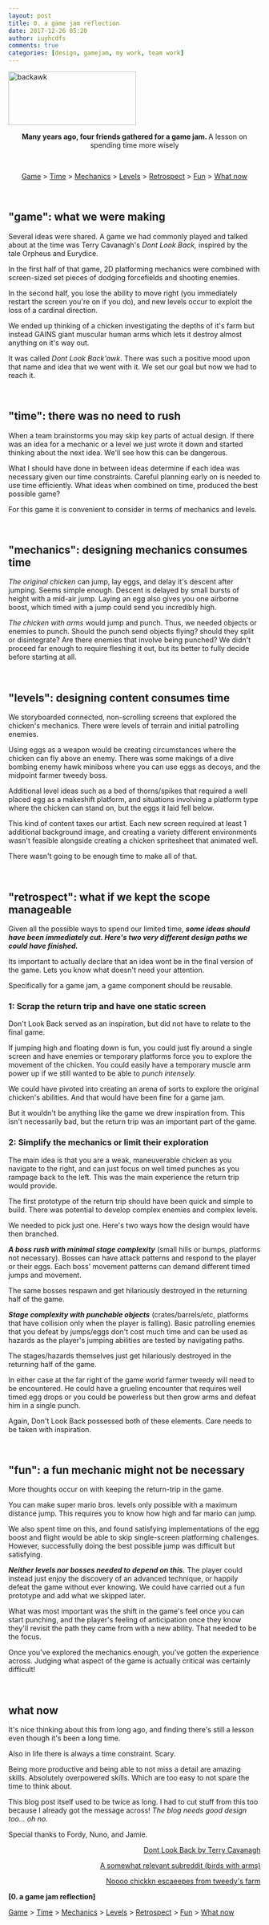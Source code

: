 ```yaml
---
layout: post
title: 0. a game jam reflection
date: 2017-12-26 05:20
author: iuyhcdfs
comments: true
categories: [design, gamejam, my work, team work]
---
```

<img class=" wp-image-60 aligncenter" src="https://iuondesign.files.wordpress.com/2017/12/backawk.png" alt="backawk" width="255" height="107" />
<p style="text-align:center;"><strong>Many years ago, four friends gathered for a game jam.
</strong>A lesson on spending time more wisely</p>
<!--more-->

&nbsp;
<p style="text-align:center;"><a href="#game">Game</a> &gt; <a href="#time">Time</a> &gt; <a href="#mechanics">Mechanics</a> &gt; <a href="#levels">Levels</a> &gt; <a href="#retrospect">Retrospect</a> &gt; <a href="#fun">Fun</a> &gt; <a href="#whatnow">What now</a></p>
<a name="game"></a>

&nbsp;
<h2><strong>"game": what we were making</strong></h2>
Several ideas were shared. A game we had commonly played and talked about at the time was Terry Cavanagh's <em>Dont Look Back,</em> inspired by the tale Orpheus and Eurydice.

In the first half of that game, 2D platforming mechanics were combined with screen-sized set pieces of dodging forcefields and shooting enemies.

In the second half, you lose the ability to move right (you immediately restart the screen you're on if you do), and new levels occur to exploit the loss of a cardinal direction.

We ended up thinking of a chicken investigating the depths of it's farm but instead GAINS giant muscular human arms which lets it destroy almost anything on it's way out.

It was called <em>Dont Look Back'awk</em>. There was such a positive mood upon that name and idea that we went with it. We set our goal but now we had to reach it.

<a name="time"></a>

&nbsp;
<h2><strong>"time": there was no need to rush</strong></h2>
When a team brainstorms you may skip key parts of actual design. If there was an idea for a mechanic or a level we just wrote it down and started thinking about the next idea. We'll see how this can be dangerous.

What I should have done in between ideas determine if each idea was necessary given our time constraints. Careful planning early on is needed to use time efficiently. What ideas when combined on time, produced the best possible game?

For this game it is convenient to consider in terms of mechanics and levels.

<a name="mechanics"></a>

&nbsp;
<h2><strong>"mechanics": designing mechanics consumes time</strong></h2>
<em>The original chicken</em> can jump, lay eggs, and delay it's descent after jumping. Seems simple enough. Descent is delayed by small bursts of height with a mid-air jump. Laying an egg also gives you one airborne boost, which timed with a jump could send you incredibly high.

<em>The chicken with arms</em> would jump and punch. Thus, we needed objects or enemies to punch. Should the punch send objects flying? should they split or disintegrate? Are there enemies that involve being punched? We didn't proceed far enough to require fleshing it out, but its better to fully decide before starting at all.

<a name="levels"></a>

&nbsp;
<h2><strong>"levels": designing content consumes time</strong></h2>
We storyboarded connected, non-scrolling screens that explored the chicken's mechanics. There were levels of terrain and initial patrolling enemies.

Using eggs as a weapon would be creating circumstances where the chicken can fly above an enemy. There was some makings of a dive bombing enemy hawk miniboss where you can use eggs as decoys, and the midpoint farmer tweedy boss.

Additional level ideas such as a bed of thorns/spikes that required a well placed egg as a makeshift platform, and situations involving a platform type where the chicken can stand on, but the eggs it laid fell below.

This kind of content taxes our artist. Each new screen required at least 1 additional background image, and creating a variety different environments wasn't feasible alongside creating a chicken spritesheet that animated well.

There wasn't going to be enough time to make all of that.

<a name="retrospect"></a>

&nbsp;
<h2><strong>"retrospect": what if we kept the scope manageable</strong></h2>
Given all the possible ways to spend our limited time, <b><i>some ideas should have been immediately cut. Here's two very different design paths we could have finished. </i></b>

Its important to actually declare that an idea wont be in the final version of the game. Lets you know what doesn't need your attention.

Specifically for a game jam, a game component should be reusable.
<h3><strong>1: Scrap the return trip and have one static screen</strong></h3>
Don't Look Back served as an inspiration, but did not have to relate to the final game.

If jumping high and floating down is fun, you could just fly around a single screen and have enemies or temporary platforms force you to explore the movement of the chicken. You could easily have a temporary muscle arm power up if we still wanted to be able to <em>punch intensely.</em>

We could have pivoted into creating an arena of sorts to explore the original chicken's abilities. And that would have been fine for a game jam.

But it wouldn't be anything like the game we drew inspiration from. This isn't necessarily bad, but the return trip was an important part of the game.
<h3><strong>2: Simplify the mechanics or limit their exploration</strong></h3>
The main idea is that you are a weak, maneuverable chicken as you navigate to the right, and can just focus on well timed punches as you rampage back to the left. This was the main experience the return trip would provide.

The first prototype of the return trip should have been quick and simple to build. There was potential to develop complex enemies and complex levels.

We needed to pick just one. Here's two ways how the design would have then branched.

<em><strong>A boss rush with minimal stage complexity</strong> </em>(small hills or bumps, platforms not necessary). Bosses can have attack patterns and respond to the player or their eggs. Each boss' movement patterns can demand different timed jumps and movement.

The same bosses respawn and get hilariously destroyed in the returning half of the game.

<em><strong>Stage complexity with punchable objects</strong> </em>(crates/barrels/etc, platforms that have collision only when the player is falling). Basic patrolling enemies that you defeat by jumps/eggs don't cost much time and can be used as hazards as the player's jumping abilities are tested by navigating paths.

The stages/hazards themselves just get hilariously destroyed in the returning half of the game.

In either case at the far right of the game world farmer tweedy will need to be encountered. He could have a grueling encounter that requires well timed egg drops or you could be powerless but then grow arms and defeat him in a single punch.

Again, Don't Look Back possessed both of these elements. Care needs to be taken with inspiration.

<a name="fun"></a>

&nbsp;
<h2><strong>"fun": a fun mechanic might not be necessary</strong></h2>
More thoughts occur on with keeping the return-trip in the game.

You can make super mario bros. levels only possible with a maximum distance jump. This requires you to know how high and far mario can jump.

We also spent time on this, and found satisfying implementations of the egg boost and flight would be able to skip single-screen platforming challenges. However, successfully doing the best possible jump was difficult but satisfying.

<em><strong>Neither levels nor bosses needed to depend on this.</strong></em> The player could instead just enjoy the discovery of an advanced technique, or happily defeat the game without ever knowing. We could have carried out a fun prototype and add what we skipped later.

What was most important was the shift in the game's feel once you can start punching, and the player's feeling of anticipation once they know they'll revisit the path they came from with a new ability. That needed to be the focus.

Once you've explored the mechanics enough, you've gotten the experience across. Judging what aspect of the game is actually critical was certainly difficult!

<a name="whatnow"></a>

&nbsp;
<h2><strong>what now</strong></h2>
It's nice thinking about this from long ago, and finding there's still a lesson even though it's been a long time.

Also in life there is always a time constraint. Scary.

Being more productive and being able to not miss a detail are amazing skills. Absolutely overpowered skills. Which are too easy to not spare the time to think about.

This blog post itself used to be twice as long. I had to cut stuff from this too because I already got the message across! <em>The blog needs good design too... oh no.</em>

Special thanks to Fordy, Nuno, and Jamie.
<p style="text-align:right;"><a href="https://terrycavanaghgames.com/dontlookback/" target="_blank" rel="noopener">Dont Look Back by Terry Cavanagh</a></p>
<p style="text-align:right;"><a href="https://www.reddit.com/r/birdswitharms/" target="_blank" rel="noopener">A somewhat relevant subreddit (birds with arms)</a></p>
<p style="text-align:right;"><a href="https://www.youtube.com/watch?v=djMu_E6hNjU" target="_blank" rel="noopener">Noooo chickkn escaeepes from tweedy's farm</a></p>
<strong>[0. a game jam reflection]</strong>

<a href="#game">Game</a> &gt; <a href="#time">Time</a> &gt; <a href="#mechanics">Mechanics</a> &gt; <a href="#levels">Levels</a> &gt; <a href="#retrospect">Retrospect</a> &gt; <a href="#fun">Fun</a> &gt; <a href="#whatnow">What now</a>
